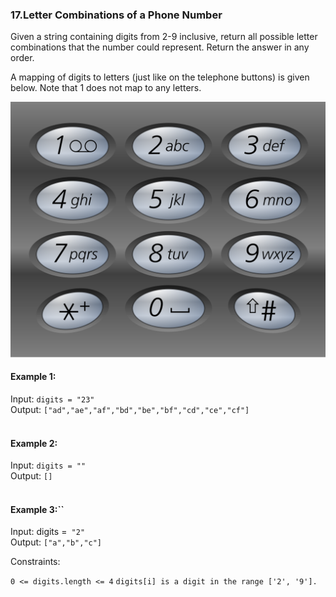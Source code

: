 ### 17.Letter Combinations of a Phone Number

Given a string containing digits from 2-9 inclusive, return all possible letter combinations that the number could represent. Return the answer in any order.

A mapping of digits to letters (just like on the telephone buttons) is given below. Note that 1 does not map to any letters.

<img src="Assests/keypad.png">
 
#### Example 1:

Input: `digits = "23"`<br>
Output: `["ad","ae","af","bd","be","bf","cd","ce","cf"]`<br>
<br>
#### Example 2:<br>

Input: `digits = ""`<br>
Output: `[]`<br><br>
#### Example 3:``<br>

Input: digits =` "2"`<br>
Output: `["a","b","c"]`<br>
 

Constraints:

`0 <= digits.length <= 4`
`digits[i] is a digit in the range ['2', '9'].`
